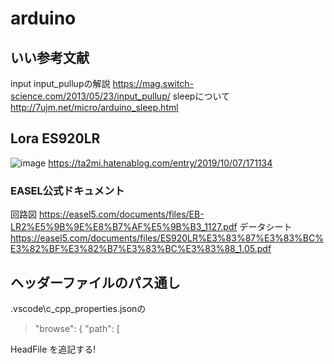 # arduino
## いい参考文献
input input_pullupの解説
https://mag.switch-science.com/2013/05/23/input_pullup/
sleepについて
http://7ujm.net/micro/arduino_sleep.html

## Lora ES920LR
![image](https://user-images.githubusercontent.com/58362633/100498491-e669f280-31a5-11eb-98a1-fbdf65fbc549.png)
https://ta2mi.hatenablog.com/entry/2019/10/07/171134

### EASEL公式ドキュメント
回路図
https://easel5.com/documents/files/EB-LR2%E5%9B%9E%E8%B7%AF%E5%9B%B3_1127.pdf
データシート
https://easel5.com/documents/files/ES920LR%E3%83%87%E3%83%BC%E3%82%BF%E3%82%B7%E3%83%BC%E3%83%88_1.05.pdf

## ヘッダーファイルのパス通し
.vscode\c_cpp_properties.jsonの
> "browse": {
> "path": [

HeadFile
を追記する!
